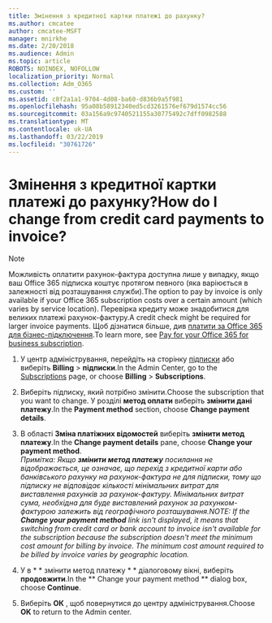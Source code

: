```yaml
---
title: Змінення з кредитної картки платежі до рахунку?
ms.author: cmcatee
author: cmcatee-MSFT
manager: mnirkhe
ms.date: 2/20/2018
ms.audience: Admin
ms.topic: article
ROBOTS: NOINDEX, NOFOLLOW
localization_priority: Normal
ms.collection: Adm_O365
ms.custom: ''
ms.assetid: c8f2a1a1-9704-4d08-ba60-d836b9a5f981
ms.openlocfilehash: 95a08b58912340ed5cd3261576ef679d1574cc56
ms.sourcegitcommit: 03a156a9c9740521155a30775492c7dff0982588
ms.translationtype: MT
ms.contentlocale: uk-UA
ms.lasthandoff: 03/22/2019
ms.locfileid: "30761726"
---
```

# <a name="how-do-i-change-from-credit-card-payments-to-invoice"></a><span data-ttu-id="e8a92-102">Змінення з кредитної картки платежі до рахунку?</span><span class="sxs-lookup"><span data-stu-id="e8a92-102">How do I change from credit card payments to invoice?</span></span>

> [!NOTE]
> <span data-ttu-id="e8a92-103">Можливість оплатити рахунок-фактура доступна лише у випадку, якщо ваш Office 365 підписка коштує протягом певного (яка варіюється в залежності від розташування служби).</span><span class="sxs-lookup"><span data-stu-id="e8a92-103">The option to pay by invoice is only available if your Office 365 subscription costs over a certain amount (which varies by service location).</span></span> <span data-ttu-id="e8a92-104">Перевірка кредиту може знадобитися для великих платежі рахунок-фактуру.</span><span class="sxs-lookup"><span data-stu-id="e8a92-104">A credit check might be required for larger invoice payments.</span></span> <span data-ttu-id="e8a92-105">Щоб дізнатися більше, див [платити за Office 365 для бізнес-підключення](https://support.office.com/article/734f4aab-df2d-4e9b-8cb1-691910bde216).</span><span class="sxs-lookup"><span data-stu-id="e8a92-105">To learn more, see [Pay for your Office 365 for business subscription](https://support.office.com/article/734f4aab-df2d-4e9b-8cb1-691910bde216).</span></span> 
  
1. <span data-ttu-id="e8a92-106">У центр адміністрування, перейдіть на сторінку [підписки](https://go.microsoft.com/fwlink/p/?linkid=842054) або виберіть **Billing** \> **підписки**.</span><span class="sxs-lookup"><span data-stu-id="e8a92-106">In the Admin Center, go to the [Subscriptions](https://go.microsoft.com/fwlink/p/?linkid=842054) page, or choose **Billing** \> **Subscriptions**.</span></span>
    
2. <span data-ttu-id="e8a92-107">Виберіть підписку, який потрібно змінити.</span><span class="sxs-lookup"><span data-stu-id="e8a92-107">Choose the subscription that you want to change.</span></span> <span data-ttu-id="e8a92-108">У розділі **метод оплати** виберіть **змінити дані платежу**.</span><span class="sxs-lookup"><span data-stu-id="e8a92-108">In the **Payment method** section, choose **Change payment details**.</span></span>
    
3. <span data-ttu-id="e8a92-109">В області **Зміна платіжних відомостей** виберіть **змінити метод платежу**.</span><span class="sxs-lookup"><span data-stu-id="e8a92-109">In the **Change payment details** pane, choose **Change your payment method**.</span></span>
<br><span data-ttu-id="e8a92-110">*Примітка: Якщо **змінити метод платежу** посилання не відображається, це означає, що перехід з кредитної карти або банківського рахунку на рахунок-фактура не для підписки, тому що підписку не відповідає кількості мінімальних витрат для виставлення рахунків за рахунок-фактуру. Мінімальних витрат сума, необхідна для буде виставлений рахунок за рахунком-фактурою залежить від географічного розташування.*</span><span class="sxs-lookup"><span data-stu-id="e8a92-110">*NOTE: If the **Change your payment method** link isn't displayed, it means that switching from credit card or bank account to invoice isn't available for the subscription because the subscription doesn't meet the minimum cost amount for billing by invoice. The minimum cost amount required to be billed by invoice varies by geographic location.*</span></span>
  
4. <span data-ttu-id="e8a92-111">У в \* \* змінити метод платежу \* \* діалоговому вікні, виберіть **продовжити**.</span><span class="sxs-lookup"><span data-stu-id="e8a92-111">In the \*\* Change your payment method \*\* dialog box, choose **Continue**.</span></span>
    
5. <span data-ttu-id="e8a92-112">Виберіть **ОК** , щоб повернутися до центру адміністрування.</span><span class="sxs-lookup"><span data-stu-id="e8a92-112">Choose **OK** to return to the Admin center.</span></span> 
   